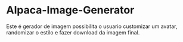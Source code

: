 # Alpaca-Image-Generator
Este é gerador de imagem possibilita o usuario customizar um avatar, randomizar o estilo e fazer download da imagem final.
